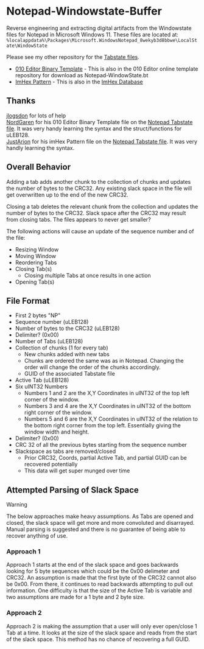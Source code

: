 # Notepad-Windowstate-Buffer

Reverse engineering and extracting digital artifacts from the Windowstate files for Notepad in Microsoft Windows 11. These files are located at: `%localappdata%\Packages\Microsoft.WindowsNotepad_8wekyb3d8bbwe\LocalState\WindowState`

Please see my other repository for the [Tabstate files](https://github.com/ogmini/Notepad-Tabstate-Buffer). 

- [010 Editor Binary Template](https://github.com/ogmini/Notepad-Windowstate-Buffer/tree/main/Templates/Notepad-WindowState.bt) - This is also in the 010 Editor online template repository for download as Notepad-WindowState.bt    
- [ImHex Pattern](https://github.com/ogmini/Notepad-Windowstate-Buffer/blob/main/Templates/Notepad-WindowState.hexpat) - This is also in the [ImHex Database](https://github.com/WerWolv/ImHex-Patterns)    

## Thanks

[jlogsdon](https://github.com/jlogsdon) for lots of help  
[NordGaren](https://github.com/Nordgaren) for his 010 Editor Binary Template file on the [Notepad Tabstate file](https://github.com/Nordgaren/tabstate-util/blob/master/TabState.bt). It was very handy learning the syntax and the struct/functions for uLEB128.     
[JustArion](https://github.com/JustArion) for his imHex Pattern file on the [Notepad Tabstate file](https://github.com/JustArion/Notepad-Tabs/blob/main/ImHex-Patterns/NotepadTab.hexpat). It was very handly learning the syntax.   

## Overall Behavior

Adding a tab adds another chunk to the collection of chunks and updates the number of bytes to the CRC32. Any existing slack space in the file will get overwritten up to the end of the new CRC32.

Closing a tab deletes the relevant chunk from the collection and updates the number of bytes to the CRC32. Slack space after the CRC32 may result from closing tabs. The files appears to never get smaller?

The following actions will cause an update of the sequence number and of the file:
- Resizing Window
- Moving Window
- Reordering Tabs
- Closing Tab(s)
  - Closing multiple Tabs at once results in one action 
- Opening Tab(s)

## File Format

 - First 2 bytes "NP"
 - Sequence number (uLEB128)
 - Number of bytes to the CRC32 (uLEB128)
 - Delimiter? (0x00)
 - Number of Tabs (uLEB128)
 - Collection of chunks (1 for every tab)
   - New chunks added with new tabs
   - Chunks are ordered the same was as in Notepad. Changing the order will change the order of the chunks accordingly.
   - GUID of the associated Tabstate file
 - Active Tab (uLEB128)
 - Six uINT32 Numbers
   - Numbers 1 and 2 are the X,Y Coordinates in uINT32 of the top left corner of the window.
   - Numbers 3 and 4 are the X,Y Coordinates in uINT32 of the bottom right corner of the window.
   - Numbers 5 and 6 are the X,Y Coordinates in uINT32 of the relation to the bottom right corner from the top left. Essentially giving the window width and height.
 - Delimiter? (0x00)
 - CRC 32 of all the previous bytes starting from the sequence number
 - Slackspace as tabs are removed/closed
   - Prior CRC32, Coords, partial Active Tab, and partial GUID can be recovered potentially
   - This data will get super munged over time

## Attempted Parsing of Slack Space

> [!WARNING]  
> The below approaches make heavy assumptions. As Tabs are opened and closed, the slack space will get more and more convoluted and disarrayed. Manual parsing is suggested and there is no guarantee of being able to recover anything of use. 

### Approach 1

Approach 1 starts at the end of the slack space and goes backwards looking for 5 byte sequences which could be the 0x00 delimeter and CRC32. An assumption is made that the first byte of the CRC32 cannot also be 0x00. From there, it continues to read backwards attempting to pull out information. One difficulty is that the size of the Active Tab is variable and two assumptions are made for a 1 byte and 2 byte size. 

### Approach 2

Approach 2 is making the assumption that a user will only ever open/close 1 Tab at a time. It looks at the size of the slack space and reads from the start of the slack space. This method has no chance of recovering a full GUID.  


